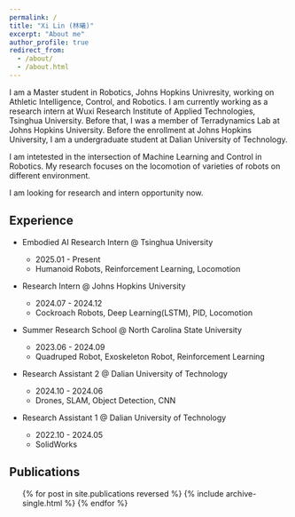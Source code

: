 ```yaml
---
permalink: /
title: "Xi Lin (林曦)"
excerpt: "About me"
author_profile: true
redirect_from: 
  - /about/
  - /about.html
---
```

I am a Master student in Robotics, Johns Hopkins Univresity, working on Athletic Intelligence, Control, and Robotics. I am currently working as a research intern at Wuxi Research Institute of Applied Technologies, Tsinghua University. Before that, I was a member of Terradynamics Lab at Johns Hopkins University. Before the enrollment at Johns Hopkins University, I am a undergraduate student at Dalian University of Technology.

I am intetested in the intersection of Machine Learning and Control in Robotics. My research focuses on the locomotion of varieties of robots on different environment.

I am looking for research and intern opportunity now.

## Experience

- Embodied AI Research Intern @ Tsinghua University
  - 2025.01 - Present
  - Humanoid Robots, Reinforcement Learning, Locomotion


- Research Intern @ Johns Hopkins University
  - 2024.07 - 2024.12
  - Cockroach Robots, Deep Learning(LSTM), PID, Locomotion


- Summer Research School @ North Carolina State University
  - 2023.06 - 2024.09
  - Quadruped Robot, Exoskeleton Robot, Reinforcement Learning


- Research Assistant 2 @ Dalian University of Technology
  - 2024.10 - 2024.06
  - Drones, SLAM, Object Detection, CNN


- Research Assistant 1 @ Dalian University of Technology
  - 2022.10 - 2024.05
  - SolidWorks


## Publications

  <ul>{% for post in site.publications reversed %}
    {% include archive-single.html %}
  {% endfor %}</ul>
